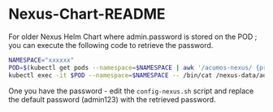 # Nexus-Chart-README

For older Nexus Helm Chart where admin.password is stored on the POD ;
you can execute the following code to retrieve the password.

```bash
NAMESPACE="xxxxxx"
POD=$(kubectl get pods --namespace=$NAMESPACE | awk '/acumos-nexus/ {print $1}')
kubectl exec -it $POD --namespace=$NAMESPACE -- /bin/cat /nexus-data/admin.password
```

One you have the password - edit the `config-nexus.sh` script and replace the default password (admin123) with the retrieved password.

